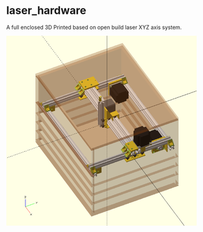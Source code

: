 # laser_hardware
A full enclosed 3D Printed based on open build laser XYZ axis system.

![Alt text](/images/overview.png?raw=true "Image")
